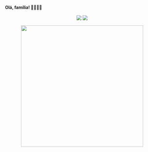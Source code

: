                              

<div>
 <h4>Olá, família! 👋💖✨🦋 </h4>
<!--  <img src="https://user-images.githubusercontent.com/55593325/169933156-f4b2cd36-2dce-461a-a28f-49943637def8.png" width="200px" height="200px"> -->
</div>

<p align="center">
  <a href="https://www.instagram.com/error418.code/" alt="Instagram">
  <img src="https://img.shields.io/badge/-Instagram-DF0174?style=for-the-badge&logo=instagram&logoColor=white&link=https://www.instagram.com/mariiinamelo/"/></a>
  
  <a href="https://www.linkedin.com/in/marina-melo-9728331a7/" alt="Linkedin">
  <img src="https://img.shields.io/badge/-Linkedin-0e76a8?style=for-the-badge&logo=Linkedin&logoColor=white&link=https://www.linkedin.com/in/marina-melo-9728331a7/" /></a>
</p>  


<div align="center">
<img src="https://media.giphy.com/media/LmNwrBhejkK9EFP504/giphy.gif" width="400px" />
</div>
